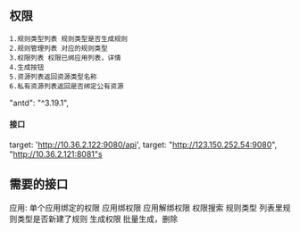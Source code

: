 ## 权限
>
    1.规则类型列表 规则类型是否生成规则
    2.规则管理列表 对应的规则类型
    3.权限列表 权限已绑应用列表，详情
    4.生成按钮
    5.资源列表返回资源类型名称
    6.私有资源列表返回是否绑定公有资源
>

 "antd": "^3.19.1",


#### 接口
target: 'http://10.36.2.122:9080/api',
target: "http://123.150.252.54:9080",
"http://10.36.2.121:8081"s


## 需要的接口
应用:
    单个应用绑定的权限
    应用绑权限
    应用解绑权限
    权限搜索
规则类型
    列表里规则类型是否新建了规则
生成权限
    批量生成，删除